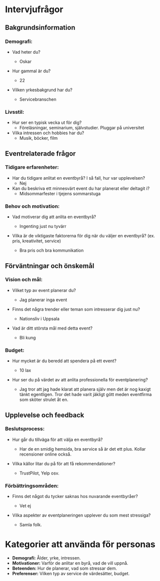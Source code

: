 # Intervjufrågor

## Bakgrundsinformation
### Demografi:
- Vad heter du?
  - Oskar
        
- Hur gammal är du?
  - 22

- Vilken yrkesbakgrund har du?
  - Servicebranschen

### Livsstil:
- Hur ser en typisk vecka ut för dig?
  - Föreläsningar, seminarium, självstudier. Pluggar på universitet
- Vilka intressen och hobbies har du?
  - Musik, böcker, film

## Eventrelaterade frågor
### Tidigare erfarenheter:
- Har du tidigare anlitat en eventbyrå? I så fall, hur var upplevelsen?
  - Nej
- Kan du beskriva ett minnesvärt event du har planerat eller deltagit i?
  - Midsommarfester i tjejens sommarstuga

### Behov och motivation:
- Vad motiverar dig att anlita en eventbyrå?
  - Ingenting just nu tyvärr

- Vilka är de viktigaste faktorerna för dig när du väljer en eventbyrå? (ex. pris, kreativitet, service)
  - Bra pris och bra kommunikation

## Förväntningar och önskemål
### Vision och mål:
- Vilket typ av event planerar du?
  - Jag planerar inga event

- Finns det några trender eller teman som intresserar dig just nu?
  - Nationsliv i Uppsala

- Vad är ditt största mål med detta event?
  - Bli kung

### Budget:
- Hur mycket är du beredd att spendera på ett event?
  - 10 lax

- Hur ser du på värdet av att anlita professionella för eventplanering?
  - Jag tror att jag hade klarat att planera själv men det är nog kaxigt tänkt egentligen. Tror det hade varit jäkligt gött meden eventfirma som sköter strulet åt en.

## Upplevelse och feedback
### Beslutsprocess:
- Hur går du tillväga för att välja en eventbyrå?
  - Har de en smidig hemsida, bra service så är det ett plus. Kollar recensioner online också.

- Vilka källor litar du på för att få rekommendationer?
  - TrustPilot, Yelp osv.

### Förbättringsområden:
- Finns det något du tycker saknas hos nuvarande eventbyråer?
  - Vet ej

- Vilka aspekter av eventplaneringen upplever du som mest stressiga?
  - Samla folk.

# Kategorier att använda för personas
- **Demografi:** Ålder, yrke, intressen.
- **Motivationer:** Varför de anlitar en byrå, vad de vill uppnå.
- **Beteenden:** Hur de planerar, vad som stressar dem.
- **Preferenser:** Vilken typ av service de värdesätter, budget.